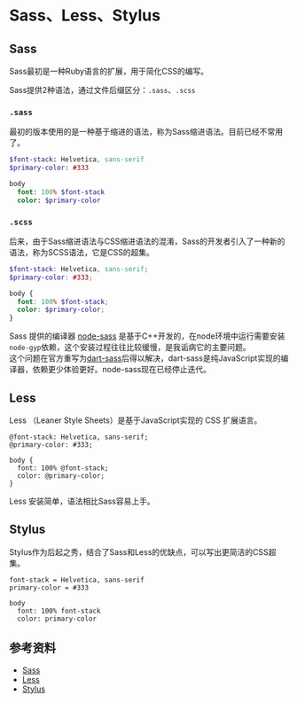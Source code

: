 # Sass、Less、Stylus
## Sass

Sass最初是一种Ruby语言的扩展，用于简化CSS的编写。

Sass提供2种语法，通过文件后缀区分：`.sass`、`.scss`

### `.sass`
最初的版本使用的是一种基于缩进的语法，称为Sass缩进语法。目前已经不常用了。  
```sass
$font-stack: Helvetica, sans-serif
$primary-color: #333

body
  font: 100% $font-stack
  color: $primary-color
```
### `.scss`
后来，由于Sass缩进语法与CSS缩进语法的混淆，Sass的开发者引入了一种新的语法，称为SCSS语法，它是CSS的超集。
```scss
$font-stack: Helvetica, sans-serif;
$primary-color: #333;

body {
  font: 100% $font-stack;
  color: $primary-color;
}
```

Sass 提供的编译器 [node-sass](https://github.com/sass/node-sass) 是基于C++开发的，在node环境中运行需要安装`node-gyp`依赖，这个安装过程往往比较缓慢，是我诟病它的主要问题。  
这个问题在官方重写为[dart-sass](https://github.com/sass/dart-sass)后得以解决，dart-sass是纯JavaScript实现的编译器，依赖更少体验更好。node-sass现在已经停止迭代。

## Less

Less （Leaner Style Sheets）是基于JavaScript实现的 CSS 扩展语言。

```less
@font-stack: Helvetica, sans-serif;
@primary-color: #333;

body {
  font: 100% @font-stack;
  color: @primary-color;
}
```

Less 安装简单，语法相比Sass容易上手。

## Stylus

Stylus作为后起之秀，结合了Sass和Less的优缺点，可以写出更简洁的CSS超集。

```stylus
font-stack = Helvetica, sans-serif
primary-color = #333

body
  font: 100% font-stack
  color: primary-color
```

## 参考资料

- [Sass](https://sass-lang.com/documentation/values/functions/)
- [Less](https://less.bootcss.com/features/#maps-new-using-variable-variables-in-lookups)
- [Stylus](https://github.com/stylus/stylus)